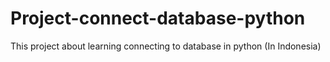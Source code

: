 # Project-connect-database-python
This project about learning connecting to database in python (In Indonesia)

